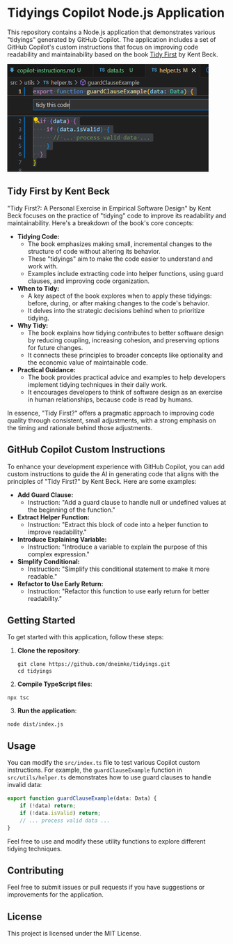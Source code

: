 # Tidyings Copilot Node.js Application

This repository contains a Node.js application that demonstrates various "tidyings" generated by GitHub Copilot. The application includes a set of GitHub Copilot's custom instructions that focus on improving code readability and maintainability based on the book [Tidy First](https://www.google.com.au/books/edition/_/-WndEAAAQBAJ?hl=en&gbpv=0) by Kent Beck.

![Tidyings image](images/tidyings-example.png)

## Tidy First by Kent Beck

"Tidy First?: A Personal Exercise in Empirical Software Design" by Kent Beck focuses on the practice of "tidying" code to improve its readability and maintainability. Here's a breakdown of the book's core concepts:

* **Tidying Code:**
    * The book emphasizes making small, incremental changes to the structure of code without altering its behavior.
    * These "tidyings" aim to make the code easier to understand and work with.
    * Examples include extracting code into helper functions, using guard clauses, and improving code organization.
* **When to Tidy:**
    * A key aspect of the book explores when to apply these tidyings: before, during, or after making changes to the code's behavior.
    * It delves into the strategic decisions behind when to prioritize tidying.
* **Why Tidy:**
    * The book explains how tidying contributes to better software design by reducing coupling, increasing cohesion, and preserving options for future changes.
    * It connects these principles to broader concepts like optionality and the economic value of maintainable code.
* **Practical Guidance:**
    * The book provides practical advice and examples to help developers implement tidying techniques in their daily work.
    * It encourages developers to think of software design as an exercise in human relationships, because code is read by humans.

In essence, "Tidy First?" offers a pragmatic approach to improving code quality through consistent, small adjustments, with a strong emphasis on the timing and rationale behind those adjustments.

## GitHub Copilot Custom Instructions

To enhance your development experience with GitHub Copilot, you can add custom instructions to guide the AI in generating code that aligns with the principles of "Tidy First?" by Kent Beck. Here are some examples:

* **Add Guard Clause:**
    * Instruction: "Add a guard clause to handle null or undefined values at the beginning of the function."
* **Extract Helper Function:**
    * Instruction: "Extract this block of code into a helper function to improve readability."
* **Introduce Explaining Variable:**
    * Instruction: "Introduce a variable to explain the purpose of this complex expression."
* **Simplify Conditional:**
    * Instruction: "Simplify this conditional statement to make it more readable."
* **Refactor to Use Early Return:**
    * Instruction: "Refactor this function to use early return for better readability."

## Getting Started

To get started with this application, follow these steps:

1. **Clone the repository**:

   ```pwsh
   git clone https://github.com/dneimke/tidyings.git
   cd tidyings
   ```

2. **Compile TypeScript files**:

```pwsh
npx tsc
```

3. **Run the application**:

```pwsh
node dist/index.js
```

## Usage

You can modify the `src/index.ts` file to test various Copilot custom instructions. For example, the `guardClauseExample` function in `src/utils/helper.ts` demonstrates how to use guard clauses to handle invalid data:

```typescript
export function guardClauseExample(data: Data) {
    if (!data) return;
    if (!data.isValid) return;
    // ... process valid data ...
}
```

Feel free to use and modify these utility functions to explore different tidying techniques.

## Contributing

Feel free to submit issues or pull requests if you have suggestions or improvements for the application.

## License

This project is licensed under the MIT License.
